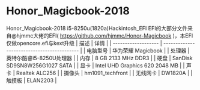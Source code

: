 # Honor_Magicbook-2018
Honor_Magicbook-2018 i5-8250u(1820a)Hackintosh_EFI
EFI的大部分文件来自@hjmmc大佬的EFI( https://github.com/hjmmc/Honor-Magicbook )，本EFI仅做opencore.efi与kext升级
| 描述   | 详情                                                  |
| ------------------- | ------------------------------------------- |
| 电脑型号      | 华为荣耀 Magicbook      |
| 处理器           | 英特尔酷睿i5-8250U处理器     |
| 内存              | 8 GB 2133 MHz DDR3              |
| 硬盘           | SanDisk SD9SN8W256G1027 SATA    |
| 显卡 | Intel UHD Graphics 620 2048 MB                     |
| 声卡         | Realtek ALC256           |
| 摄像头 | hm1091_techfront |
| 无线网卡       | DW1820A                        |
| 触摸板 | ELAN2203 |
